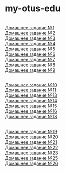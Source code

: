 # my-otus-edu
<br><a href="https://github.com/aytugana/my-otus-edu/tree/master/lesson-01">Домашнее задание №1</a>
<br><a href="https://github.com/aytugana/my-otus-edu/tree/master/lesson-02">Домашнее задание №2</a>
<br><a href="https://github.com/aytugana/my-otus-edu/tree/master/lesson-03">Домашнее задание №3</a>
<br><a href="https://github.com/aytugana/my-otus-edu/tree/master/lesson-04">Домашнее задание №4</a>
<br><a href="https://github.com/aytugana/my-otus-edu/tree/master/lesson-05">Домашнее задание №5</a>
<br><a href="https://github.com/aytugana/my-otus-edu/tree/master/lesson-06">Домашнее задание №6</a>
<br><a href="https://github.com/aytugana/my-otus-edu/tree/master/lesson-07">Домашнее задание №7</a>
<br><a href="https://github.com/aytugana/my-otus-edu/tree/master/lesson-08">Домашнее задание №8</a>
<br><a href="https://github.com/aytugana/my-otus-edu/tree/master/lesson-09">Домашнее задание №9</a>

<br><a href="https://github.com/aytugana/my-otus-edu/tree/master/lesson-10">Домашнее задание №10</a>
<br><a href="https://github.com/aytugana/my-otus-edu/tree/master/lesson-11">Домашнее задание №11</a>
<br><a href="https://github.com/aytugana/my-otus-edu/tree/master/lesson-13">Домашнее задание №13</a>
<br><a href="https://github.com/aytugana/my-otus-edu/tree/master/lesson-14">Домашнее задание №14</a>
<br><a href="https://github.com/aytugana/my-otus-edu/tree/master/lesson-15">Домашнее задание №15</a>
<br><a href="https://github.com/aytugana/my-otus-edu/tree/master/lesson-16">Домашнее задание №16</a>
<br><a href="https://github.com/aytugana/my-otus-edu/tree/master/lesson-18">Домашнее задание №18</a>

<br><a href="https://github.com/aytugana/my-otus-edu/tree/master/lesson-19">Домашнее задание №19</a>
<br><a href="https://github.com/aytugana/my-otus-edu/tree/master/lesson-20">Домашнее задание №20</a>
<br><a href="https://github.com/aytugana/my-otus-edu/tree/master/lesson-21">Домашнее задание №21</a>
<br><a href="https://github.com/aytugana/my-otus-edu/tree/master/lesson-22">Домашнее задание №22</a>
<br><a href="https://github.com/aytugana/my-otus-edu/tree/master/lesson-23">Домашнее задание №23</a>
<br><a href="https://github.com/aytugana/my-otus-edu/tree/master/lesson-25">Домашнее задание №25</a>
<br><a href="https://github.com/aytugana/my-otus-edu/tree/master/lesson-26">Домашнее задание №26</a>
